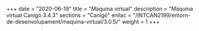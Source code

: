 +++
date        = "2020-06-19"
title       = "Màquina virtual"
description = "Màquina virtual Canigó 3.4.3"
sections    = "Canigó"
enllac		= "/INTCAN2199/entorn-de-desenvolupament/maquina-virtual/3.0.5/"
weight		= 1
+++
